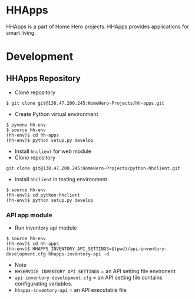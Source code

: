 # HHApps

HHApps is a part of Home Hero projects. HHApps provides applications for smart living.

# Development

## HHApps Repository

 * Clone repository

~~~~
$ git clone git@138.47.200.245:HomeHero-Projects/hh-apps.git
~~~~

* Create Python virtual environment

~~~~
$ pyvenv hh-env
$ source hh-env
(hh-env)$ cd hh-apps
(hh-env)$ python setup.py develop
~~~~

* Install `hhclient` for web module
 * Clone repository
~~~~
git clone git@138.47.200.245:HomeHero-Projects/python-hhclient.git
~~~~
 * install `hhclient` in testing environment
~~~~
$ source hh-env
(hh-env)$ cd python-hhclient
(hh-env)$ python setup.py develop
~~~~

### API app module
* Run inventory api module

~~~~
$ source hh-env
(hh-env)$ cd hh-apps
(hh-env)$ HHAPPS_INVENTORY_API_SETTINGS=$(pwd)/api-inventory-development.cfg hhapps-inventory-api -d
~~~~

* Note
 * `HHSERVICE_INVENTORY_API_SETTINGS` = an API setting file environent
 * `api-inventory-development.cfg` = an API setting file contains configurating variables.
 * `hhapps-inventory-api` = an API executable file

